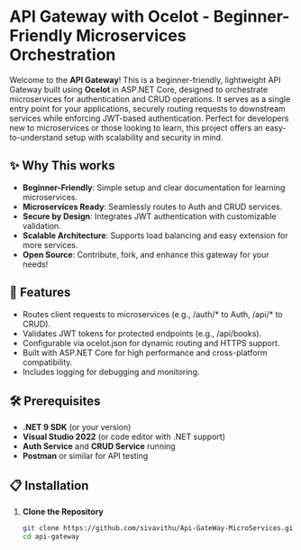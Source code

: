 ﻿# API Gateway with Ocelot - Beginner-Friendly Microservices Orchestration

Welcome to the **API Gateway**! This is a beginner-friendly, lightweight API Gateway built using **Ocelot** in ASP.NET Core, designed to orchestrate microservices for authentication and CRUD operations. It serves as a single entry point for your applications, securely routing requests to downstream services while enforcing JWT-based authentication. Perfect for developers new to microservices or those looking to learn, this project offers an easy-to-understand setup with scalability and security in mind.

## ✨ Why This works
- **Beginner-Friendly**: Simple setup and clear documentation for learning microservices.
- **Microservices Ready**: Seamlessly routes to Auth and CRUD  services.
- **Secure by Design**: Integrates JWT authentication with customizable validation.
- **Scalable Architecture**: Supports load balancing and easy extension for more services.
- **Open Source**: Contribute, fork, and enhance this gateway for your needs!

## 🚀 Features
- Routes client requests to microservices (e.g., /auth/* to Auth, /api/* to CRUD).
- Validates JWT tokens for protected endpoints (e.g., /api/books).
- Configurable via ocelot.json for dynamic routing and HTTPS support.
- Built with ASP.NET Core for high performance and cross-platform compatibility.
- Includes logging for debugging and monitoring.

## 🛠️ Prerequisites
- **.NET 9 SDK** (or your version)
- **Visual Studio 2022** (or code editor with .NET support)
- **Auth Service** and **CRUD Service**  running
- **Postman** or similar for API testing

## 📋 Installation
1. **Clone the Repository**
   ```bash
   git clone https://github.com/sivavithu/Api-GateWay-MicroServices.git
   cd api-gateway

